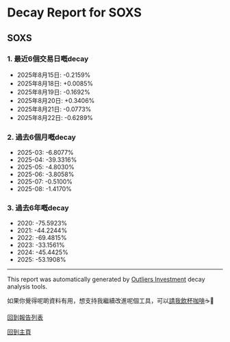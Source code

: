 # Decay Report for SOXS

## SOXS

### 1. 最近6個交易日嘅decay

- 2025年8月15日: -0.2159%
- 2025年8月18日: +0.0085%
- 2025年8月19日: -0.1692%
- 2025年8月20日: +0.3406%
- 2025年8月21日: -0.0773%
- 2025年8月22日: -0.6289%

### 2. 過去6個月嘅decay

- 2025-03: -6.8077%
- 2025-04: -39.3316%
- 2025-05: -4.8030%
- 2025-06: -3.8058%
- 2025-07: -0.5100%
- 2025-08: -1.4170%

### 3. 過去6年嘅decay

- 2020: -75.5923%
- 2021: -44.2244%
- 2022: -69.4815%
- 2023: -33.1561%
- 2024: -45.4425%
- 2025: -53.1908%

------------------------------
This report was automatically generated by [Outliers Investment](https://outliersecon.github.io/Outliers-Investment/) decay analysis tools.

如果你覺得呢啲資料有用，想支持我繼續改進呢個工具，可以[請我飲杯咖啡](https://buymeacoffee.com/outliersecon)☕🙏

[回到報告列表](https://outliersecon.github.io/Outliers-Investment/reports/reports_public)

[回到主頁](https://outliersecon.github.io/Outliers-Investment/)